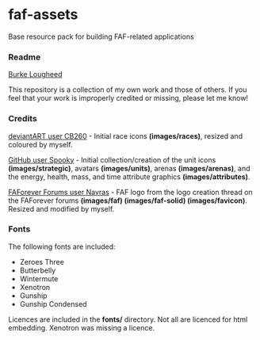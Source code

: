 # faf-assets

Base resource pack for building FAF-related applications

### Readme

[Burke Lougheed](https://github.com/Burka-HWP)

This repository is a collection of my own work and those of others. If you feel that your work is improperly credited or missing, please let me know!

### Credits

[deviantART user CB260](http://cb260.deviantart.com) - Initial race icons **(images/races)**, resized and coloured by myself.

[GitHub user Spooky](https://github.com/spooky/unitdb) - Initial collection/creation of the unit icons **(images/strategic)**, avatars **(images/units)**, arenas **(images/arenas)**, and the energy, health, mass, and time attribute graphics **(images/attributes)**.

[FAForever Forums user Navras](http://www.faforever.com/forums/viewtopic.php?f=2&t=5484&start=10) - FAF logo from the logo creation thread on the FAForever forums **(images/faf) (images/faf-solid) (images/favicon)**. Resized and modified by myself.
               
### Fonts

The following fonts are included:
- Zeroes Three
- Butterbelly
- Wintermute
- Xenotron
- Gunship
- Gunship Condensed

Licences are included in the **fonts/** directory. Not all are licenced for html embedding. Xenotron was missing a licence. 